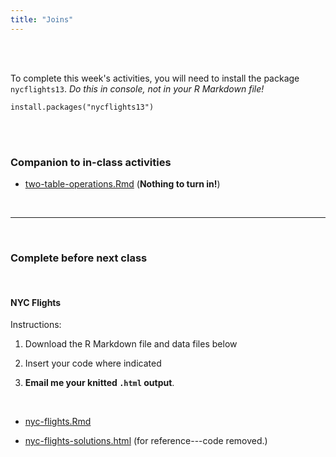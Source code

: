 ```yaml
---
title: "Joins"
---
```


<br><br>

To complete this week's activities, you will need to install the package `nycflights13`. _Do this in console, not in your R Markdown file!_

```
install.packages("nycflights13")
```

<br><br>


### Companion to in-class activities

- [<i class="fab fa-markdown fa-lg"></i> two-table-operations.Rmd](/livecode/joins/two-table-operations.Rmd) (**Nothing to turn in!**)

<br><hr><br>


### Complete before next class

<br>

#### **NYC Flights**

Instructions: 

1. Download the R Markdown file and data files below

2. Insert your code where indicated

3. **Email me your knitted `.html` output**.

<br>

- [<i class="fab fa-markdown fa-lg"></i> nyc-flights.Rmd](/livecode/joins/nyc-flights.Rmd)

- [<i class="fas fa-code fa-lg"></i> nyc-flights-solutions.html](/livecode/joins/nyc-flights-solutions.html) (for reference---code removed.)
